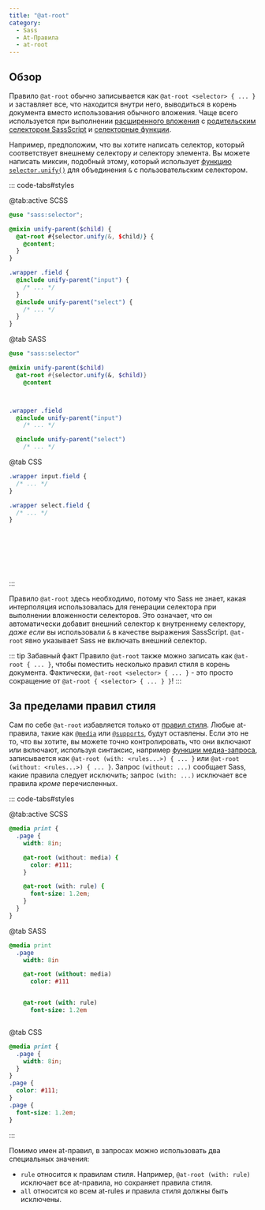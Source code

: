 ```yaml
---
title: "@at-root"
category:
  - Sass
  - At-Правила
  - at-root
---
```


## Обзор

Правило `@at-root` обычно записывается как `@at-root <selector> { ... }` и заставляет все, что находится внутри него, выводиться в корень документа вместо использования обычного вложения. Чаще всего используется при выполнении [расширенного вложения](../style-rules/parent-selector#advanced-nesting) с [родительским селектором SassScript](../style-rules/parent-selector#in-sassscript) и [селекторные функции](../modules/selector).

Например, предположим, что вы хотите написать селектор, который соответствует внешнему селектору *и* селектору элемента. Вы можете написать миксин, подобный этому, который использует [функцию `selector.unify()`](../modules/selector#unify) для объединения `&` с пользовательским селектором.

::: code-tabs#styles

@tab:active SCSS

```scss
@use "sass:selector";

@mixin unify-parent($child) {
  @at-root #{selector.unify(&, $child)} {
    @content;
  }
}

.wrapper .field {
  @include unify-parent("input") {
    /* ... */
  }
  @include unify-parent("select") {
    /* ... */
  }
}
```

@tab SASS

```sass
@use "sass:selector"

@mixin unify-parent($child)
  @at-root #{selector.unify(&, $child)}
    @content



.wrapper .field
  @include unify-parent("input")
    /* ... */

  @include unify-parent("select")
    /* ... */


```

@tab CSS

```css
.wrapper input.field {
  /* ... */
}

.wrapper select.field {
  /* ... */
}









```

:::

Правило `@at-root` здесь необходимо, потому что Sass не знает, какая интерполяция использовалась для генерации селектора при выполнении вложенности селекторов. Это означает, что он автоматически добавит внешний селектор к внутреннему селектору, *даже если* вы использовали `&` в качестве выражения SassScript. `@at-root` явно указывает Sass не включать внешний селектор.

::: tip Забавный факт
Правило `@at-root` также можно записать как `@at-root { ... }`, чтобы поместить несколько правил стиля в корень документа. Фактически, `@at-root <selector> { ... }` - это просто сокращение от `@at-root { <selector> { ... } }`!
:::

## За пределами правил стиля

Сам по себе `@at-root` избавляется только от [правил стиля](../style-rules). Любые at-правила, такие как [`@media`](./css#media) или [`@supports`](./css#supports), будут оставлены. Если это не то, что вы хотите, вы можете точно контролировать, что они включают или включают, используя синтаксис, например [функции медиа-запроса](https://developer.mozilla.org/en-US/docs/Web/CSS/Media_Queries/Using_media_queries#Targeting_media_features), записывается как `@at-root (with: <rules...>) { ... }` или `@at-root (without: <rules...>) { ... }`. Запрос `(without: ...)` сообщает Sass, какие правила следует исключить; запрос `(with: ...)` исключает все правила *кроме* перечисленных.

::: code-tabs#styles

@tab:active SCSS

```scss
@media print {
  .page {
    width: 8in;

    @at-root (without: media) {
      color: #111;
    }

    @at-root (with: rule) {
      font-size: 1.2em;
    }
  }
}
```

@tab SASS

```sass
@media print
  .page
    width: 8in

    @at-root (without: media)
      color: #111


    @at-root (with: rule)
      font-size: 1.2em



```

@tab CSS

```css
@media print {
  .page {
    width: 8in;
  }
}
.page {
  color: #111;
}
.page {
  font-size: 1.2em;
}


```

:::

Помимо имен at-правил, в запросах можно использовать два специальных значения:

* `rule` относится к правилам стиля. Например, `@at-root (with: rule)` исключает все at-правила, но сохраняет правила стиля.
* `all` относится ко всем at-rules *и* правила стиля должны быть исключены.
